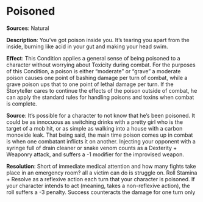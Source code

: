 # Poisoned
**Sources**: Natural

**Description**: You’ve got poison inside you. It’s tearing
you apart from the inside, burning like acid in your gut and
making your head swim.

**Effect**: This Condition applies a general sense of being poisoned
to a character without worrying about Toxicity during combat.
For the purposes of this Condition, a poison is either “moderate”
or “grave” a moderate poison causes one point of bashing
damage per turn of combat, while a grave poison ups that to
one point of lethal damage per turn. If the Storyteller cares
to continue the effects of the poison outside of combat, he
can apply the standard rules for handling poisons and toxins
when combat is complete.

**Source**: It’s possible for a character to not know
that he’s been poisoned. It could be as innocuous as switching
drinks with a pretty girl who is the target of a mob hit, or as
simple as walking into a house with a carbon monoxide leak.
That being said, the main time poison comes up in combat
is when one combatant inflicts it on another. Injecting your
opponent with a syringe full of drain cleaner or snake venom
counts as a Dexterity + Weaponry attack, and suffers a -1
modifier for the improvised weapon.

**Resolution**: Short of immediate medical attention
and how many fights take place in an emergency room? all
a victim can do is struggle on. Roll Stamina + Resolve as a
reflexive action each turn that your character is poisoned. If
your character intends to act (meaning, takes a non-reflexive
action), the roll suffers a -3 penalty. Success counteracts the
damage for one turn only
